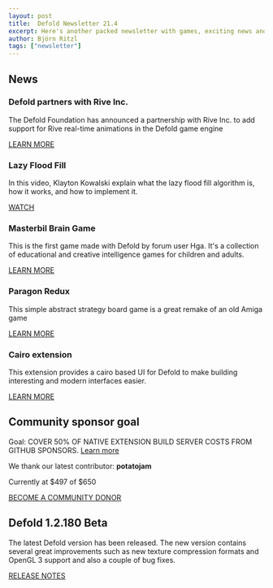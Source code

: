 ```yaml
---
layout: post
title:  Defold Newsletter 21.4
excerpt: Here's another packed newsletter with games, exciting news and the latest release notes.
author: Björn Ritzl
tags: ["newsletter"]
---
```


## News

### Defold partners with Rive Inc.
The Defold Foundation has announced a partnership with Rive Inc. to add support for Rive real-time animations in the Defold game engine

[LEARN MORE](https://defold.com/2021/02/16/The-Defold-Foundation-partners-with-Rive-Inc/)


### Lazy Flood Fill
In this video, Klayton Kowalski explain what the lazy flood fill algorithm is, how it works, and how to implement it.

[WATCH](https://www.youtube.com/watch?v=YS0MTrjxGbM)


### Masterbil Brain Game
This is the first game made with Defold by forum user Hga. It's a collection of educational and creative intelligence games for children and adults.

[LEARN MORE](https://forum.defold.com/t/masterbil-brain-games/67544)


### Paragon Redux
This simple abstract strategy board game is a great remake of an old Amiga game

[LEARN MORE](https://forum.defold.com/t/paragon-redux-the-end-of-the-journey/67546)


### Cairo extension
This extension provides a cairo based UI for Defold to make building interesting and modern interfaces easier.

[LEARN MORE](https://forum.defold.com/t/cairo-extension-for-defold/67590)


## Community sponsor goal
Goal: COVER 50% OF NATIVE EXTENSION BUILD SERVER COSTS FROM GITHUB SPONSORS. [Learn more](https://github.com/sponsors/defold)

We thank our latest contributor: **potatojam**

Currently at $497 of $650

[BECOME A COMMUNITY DONOR](https://github.com/sponsors/defold)


## Defold 1.2.180 Beta
The latest Defold version has been released. The new version contains several great improvements such as new texture compression formats and OpenGL 3 support and also a couple of bug fixes.

[RELEASE NOTES](https://forum.defold.com/t/defold-1-2-179-beta/67371)
